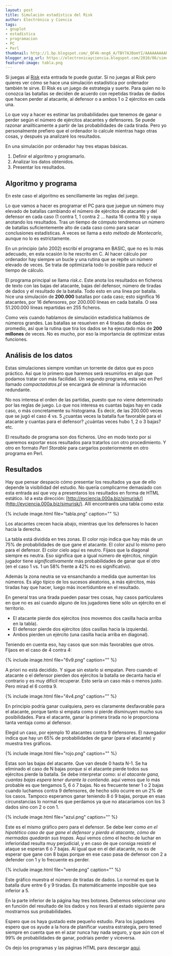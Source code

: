 ```yaml
---
layout: post
title: Simulación estadística del Risk
author: Electrónica y Ciencia
tags:
- gnuplot
- estadística
- programacion
- PC
- Perl
thumbnail: http://1.bp.blogspot.com/_QF4k-mng6_A/TBY7AJBomYI/AAAAAAAAAPE/4u01WV-KBMk/s72-c/tabla.png
blogger_orig_url: https://electronicayciencia.blogspot.com/2010/06/simulacion-estadistica-del-risk.html
featured-image: tabla.png
---
```


Si juegas al [Risk](http://es.wikipedia.org/wiki/Risk) esta entrada te puede gustar. Si no juegas al Risk pero quieres ver cómo se hace una simulación estadística por ordenador también te sirve. El Risk es un juego de estrategia y suerte. Para quien no lo conozca las batallas se deciden de acuerdo con repetidas tiradas de dados que hacen perder al atacante, al defensor o a ambos 1 o 2 ejércitos en cada una.

Lo que voy a hacer es estimar las probabilidades que tenemos de ganar o perder según el número de ejércitos atacantes y defensores. Se puede razonar analíticamente a partir de las probabilidades de cada tirada. Pero yo personalmente prefiero que el ordenador lo calcule mientras hago otras cosas, y después ya analizaré los resultados.

En una simulación por ordenador hay tres etapas básicas.

1. Definir el algoritmo y programarlo.
1. Analizar los datos obtenidos.
1. Presentar los resultados.

## Algoritmo y programa

En este caso el algoritmo es sencillamente las reglas del juego.

Lo que vamos a hacer es programar el PC para que juegue un número muy elevado de batallas cambiando el número de ejércitos de atacante y del defensor en cada caso (1 contra 1, 1 contra 2 ... hasta 16 contra 16) y vaya anotando los resultados. Tras un tiempo de cómputo tendremos un número de batallas suficientemente alto de cada caso como para sacar conclusiones estadísticas. A veces se llama a esto *método de Montecarlo*, aunque no lo es estrictamente.

En un principio (año 2002) escribí el programa en BASIC, que no es lo más adecuado, en esta ocasión lo he rescrito en C. Al hacer cálculo por ordenador hay siempre un bucle y una rutina que se repite un número elevado de veces. Se trata de optimizarla todo lo posible para reducir el tiempo de cálculo.

El programa principal se llama *risk.c*. Este anota los resultados en ficheros de texto con las bajas del atacante, bajas del defensor, número de tiradas de dados y el resultado de la batalla. Todo esto en una línea por batalla. hice una simulación de **200.000** batallas por cada caso; esto significa 16 atacantes, por 16 defensores, por 200.000 líneas en cada batalla. O sea 51.200.000 líneas repartidas en 255 ficheros.

Como veis cuando hablamos de simulación estadística hablamos de números grandes. Las batallas se resuelven en 4 tiradas de dados en promedio, así que la rutina que tira los dados se ha ejecutado más de **200 millones** de veces. No es mucho, por eso la importancia de optimizar estas funciones.

## Análisis de los datos

Estas simulaciones siempre vomitan un torrente de datos que es poco práctico. Así que lo primero que haremos será resumirlos en algo que podamos tratar con más facilidad. Un segundo programa, esta vez en Perl llamado *compactadatos.pl* se encargará de eliminar la información redundante.

No nos interesa el orden de las partidas, puesto que no viene determinado por las reglas de juego. Lo que nos interesa es cuantas bajas hay en cada caso, o más concretamente su histograma. Es decir, de las 200.000 veces que se jugó el caso 4 vs. 5 ¿cuantas veces la batalla fue favorable para el atacante y cuantas para el defensor? ¿cuántas veces hubo 1, 2 o 3 bajas? etc.

El resultado de programa son dos ficheros. Uno en modo texto por si queremos exportar esos resultados para tratarlos con otro procedimiento. Y otro en formato *Perl Storable* para cargarlos posteriormente en otro programa en Perl.

## Resultados

Hay que pensar despacio cómo presentar los resultados ya que de ello depende la visibilidad del estudio. No quería complicarme demasiado con esta entrada así que voy a presentaros los resultados en forma de HTML estático. Id a esta dirección: [http://eyciencia.000a.biz/simurisk/](http://eyciencia.000a.biz/simurisk/). Allí encontraréis una tabla como esta:

{% include image.html file="tabla.png" caption="" %}

Los atacantes crecen hacia abajo, mientras que los defensores lo hacen hacia la derecha.

La tabla está dividida en tres zonas. El color rojo indica que hay más de un 75% de probabilidades de que gane el atacante. El color azul lo mismo pero para el defensor. El color cielo aquí es neutro. Fijaos que la diagonal siempre es neutra. Eso significa que a igual número de ejércitos, ningún jugador tiene *significativamente* más probabilidades de ganar que el otro (en el caso 1 vs. 1 un 58% frente a 42% no es significativo).

Además la zona neutra se va ensanchando a medida que aumentan los números. Es algo típico de los sucesos aleatorios, a más ejércitos, más tiradas hay que hacer, luego más incertidumbre en el resultado.

En general tras una tirada pueden pasar tres cosas, hay casos particulares en que no es así cuando alguno de los jugadores tiene sólo un ejército en el territorio.

- El atacante pierde dos ejércitos (nos movemos dos casilla hacia arriba en la tabla).
- El defensor pierde dos ejércitos (dos casillas hacia la izquierda).
- Ambos pierden un ejército (una casilla hacia arriba en diagonal).

Teniendo en cuenta eso, hay casos que son más favorables que otros. Fijaos en el caso de 4 contra 4:

{% include image.html file="6v9.png" caption="" %}

A priori no está decidido. Y sigue sin estarlo si empatan. Pero cuando el atacante o el defensor pierden dos ejércitos la batalla se decanta hacia el contrario y es muy difícil recuperar. Esto sería un caso más o menos justo. Pero mirad el 6 contra 9.

{% include image.html file="4v4.png" caption="" %}

En principio podría ganar cualquiera, pero es claramente desfavorable para el atacante, porque tanto si empata como si pierde disminuyen mucho sus posibilidades. Para el atacante, ganar la primera tirada no le proporciona tanta ventaja como al defensor.

Elegid un caso, por ejemplo 10 atacantes contra 9 defensores. El navegador indica que hay un 65% de probabilidades de ganar (para el atacante) y muestra tres gráficos.

{% include image.html file="rojo.png" caption="" %}

Estas son las bajas del atacante. Que van desde 0 hasta N-1. Se ha eliminado el caso de N bajas porque si el atacante pierde todos sus ejércitos pierde la batalla. Se debe interpretar como: *si el atacante gana, cuantas bajas espera tener durante la contienda*. aquí vemos que lo más probable es que tengamos 5, 6 ó 7 bajas. No es frecuente tener 1 o 2 bajas cuando luchamos contra 9 defensores, de hecho sólo ocurre en un 2% de los casos. Tampoco esperamos ganar teniendo 8 ó 9 bajas, porque en esas circunstancias lo normal es que perdamos ya que no atacaríamos con los 3 dados sino con 2 o con 1.

{% include image.html file="azul.png" caption="" %}

Este es el mismo gráfico pero para el defensor. Se debe leer como *en el hipotético caso de que gane el defensor y pierda el atacante, cómo de mermadas quedarán sus tropas.* Aquí vemos cómo el hecho de luchar en inferioridad resulta muy perjudicial, y en caso de que consiga resistir el ataque se esperan 6 ó 7 bajas. Al igual que en el del atacante, no es de esperar que gane con 8 bajas porque en ese caso pasa de defensor con 2 a defender con 1 y lo frecuente es perder.

{% include image.html file="verde.png" caption="" %}

Este gráfico muestra el número de tiradas de dados. Lo normal es que la batalla dure entre 6 y 9 tiradas. Es matemáticamente imposible que sea inferior a 5.

En la parte inferior de la página hay tres botones. Debemos seleccionar uno en función del resultado de los dados y nos llevará al estado siguiente para mostrarnos sus probabilidades.

Espero que os haya gustado este pequeño estudio. Para los jugadores espero que os ayude a la hora de planificar vuestra estrategia, pero tened siempre en cuenta que en el azar nunca hay nada seguro, y que aún con el 99% de probabilidades de ganar, podríais perder y viceversa.

Os dejo los programas y las páginas HTML para descargar [aqui](http://sites.google.com/site/electronicayciencia/simurisk.zip).

